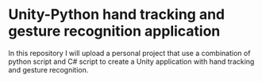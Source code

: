 # Unity-Python hand tracking and gesture recognition application
In this repository I will upload a personal project that use a combination of python script and C# script to create a Unity application with hand tracking and gesture recognition.
